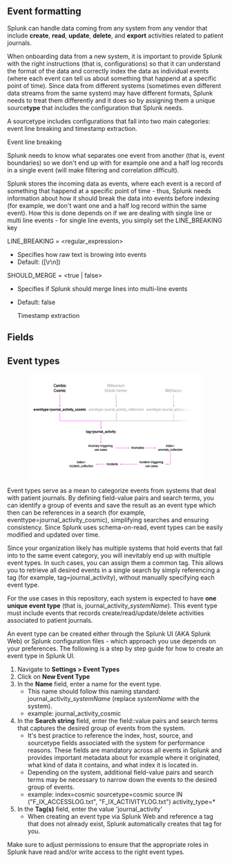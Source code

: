 ## **Event formatting**

Splunk can handle data coming from any system from any vendor that include **create**, **read**, **update**, **delete**, and **export** activities related to patient journals.

When onboarding data from a new system, it is important to provide Splunk with the right instructions (that is, configurations) so that it can understand the format of the data and correctly index the data as individual events (where each event can tell us about something that happend at a specific point of time). Since data from different systems (sometimes even different data streams from the same system) may have different formats, Splunk needs to treat them differently and it does so by assigning them a unique source**type** that includes the configuration that Splunk needs.

A sourcetype includes configurations that fall into two main categories: event line breaking and timestamp extraction.

Event line breaking

Splunk needs to know what separates one event from another (that is, event boundaries) so we don't end up with for example one and a half log records in a single event (will make filtering and correlation difficult). 

Splunk stores the incoming data as events, where each event is a record of something that happend at a specific point of time - thus, Splunk needs information about how it should break the data into events before indexing (for example, we don't want one and a half log record within the same event). How this is done depends on if we are dealing with single line or multi line events - for single line events, you simply set the LINE_BREAKING key

LINE_BREAKING = <regular_expression>
- Specifies how raw text is browing into events
- Default: ([\r\n])

SHOULD_MERGE = <true | false>
- Specifies if Splunk should merge lines into multi-line events
- Default: false

  Timestamp extraction



  
 






## **Fields**


## **Event types**

<p align="center">
  <img src="images/eventtypes_v1.8.png" alt="eventtypes" style="width:80%;">
</p>

Event types serve as a mean to categorize events from systems that deal with patient journals. By defining field-value pairs and search terms, you can identify a group of events and save the result as an event type which then can be references in a search (for example, eventtype=journal_activity_cosmic), simplifying searches and ensuring consistency. Since Splunk uses schema-on-read, event types can be easily modified and updated over time.

Since your organization likely has multiple systems that hold events that fall into to the same event category, you will inevitably end up with multiple event types. In such cases, you can assign them a common tag. This allows you to retrieve all desired events in a single search by simply referencing a tag (for example, tag=journal_activity), without manually specifying each event type.

For the use cases in this repository, each system is expected to have **one unique event type** (that is, journal_activity_$systemName$). This event type must include events that records create/read/update/delete activities associated to patient journals. 

An event type can be created either through the Splunk UI (AKA Splunk Web) or Splunk configuration files - which approach you use depends on your preferences. The following is a step by step guide for how to create an event type in Splunk UI.

1. Navigate to **Settings > Event Types**
2. Click on **New Event Type**
3. In the **Name** field, enter a name for the event type.
   - This name should follow this naming standard: journal_activity_$systemName$ (replace $systemName$ with the system).
   - example: journal_activity_cosmic
4. In the **Search string** field, enter the field::value pairs and search terms that captures the desired group of events from the system.
   - It's best practice to reference the index, host, source, and sourcetype fields associated with the system for performance reasons. These fields are mandatory across all events in Splunk and provides important metadata about for example where it originated, what kind of data it contains, and what index it is located in.
   - Depending on the system, additional field-value pairs and search terms may be necessary to narrow down the events to the desired group of events.
   - example: index=cosmic sourcetype=cosmic source IN ("F_IX_ACCESSLOG.txt", "F_IX_ACTIVITYLOG.txt") activity_type=*
5. In the **Tag(s)** field, enter the value 'journal_activity'
    - When creating an event type via Splunk Web and reference a tag that does not already exist, Splunk automatically creates that tag for you.

Make sure to adjust permissions to ensure that the appropriate roles in Splunk have read and/or write access to the right event types.
        


